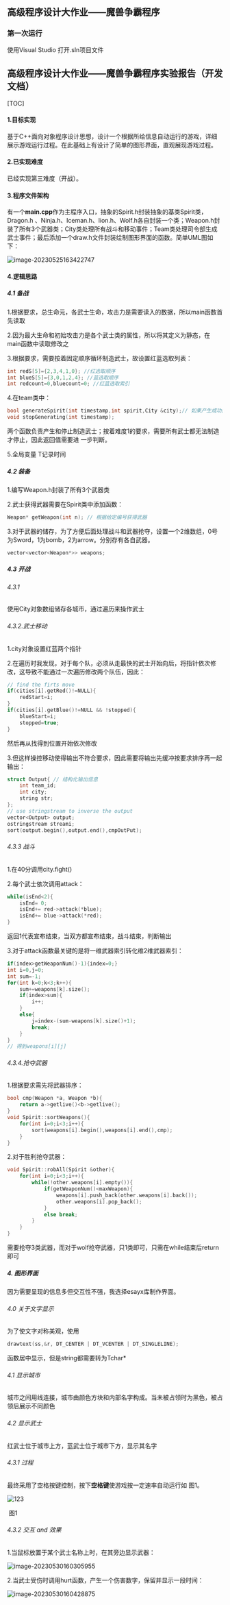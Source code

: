 ## 高级程序设计大作业——魔兽争霸程序
### 第一次运行
使用Visual Studio 打开.sln项目文件


## 高级程序设计大作业——魔兽争霸程序实验报告（开发文档）

[TOC]

#### 1.目标实现

基于C++面向对象程序设计思想，设计一个根据所给信息自动运行的游戏，详细展示游戏运行过程。在此基础上有设计了简单的图形界面，直观展现游戏过程。

#### 2.已实现难度

已经实现第三难度（开战）。

#### 3.程序文件架构

有一个**main.cpp**作为主程序入口，抽象的Spirit.h封装抽象的基类Spirit类，Dragon.h 、Ninja.h、Iceman.h、lion.h、Wolf.h各自封装一个类；Weapon.h封装了所有3个武器类；City类处理所有战斗和移动事件；Team类处理司令部生成武士事件；最后添加一个draw.h文件封装绘制图形界面的函数。简单UML图如下：

![image-20230525163422747](images/image-20230525163422747.png)

#### 4.逻辑思路

##### 4.1 备战

1.根据要求，总生命元，各武士生命，攻击力是需要读入的数据，所以main函数首先读取

2.因为最大生命和初始攻击力是各个武士类的属性，所以将其定义为静态，在main函数中读取修改之

3.根据要求，需要按着固定顺序循环制造武士，故设置红蓝选取列表：

```c++
int redS[5]={2,3,4,1,0}; //红选取顺序
int blueS[5]={3,0,1,2,4}; //蓝选取顺序
int redcount=0,bluecount=0; //红蓝选取索引
```

4.在team类中：

```c++
bool generateSpirit(int timestamp,int spirit,City &city);// 如果产生成功返回true，不足返回false
void stopGenerating(int timestamp);
```

两个函数负责产生和停止制造武士；按着难度1的要求，需要所有武士都无法制造才停止，因此返回值需要进 		一步判断。

5.全局变量 T记录时间

##### 4.2 装备

1.编写Weapon.h封装了所有3个武器类

2.武士获得武器需要在Spirit类中添加函数：

```c++
Weapon* getWeapon(int n); // 根据给定编号获得武器
```

3.对于武器的储存，为了方便后面处理战斗和武器抢夺，设置一个2维数组，0号为Sword，1为bomb，2为arrow。分别存有各自武器。

```c++
vector<vector<Weapon*>> weapons;
```

##### 4.3 开战

###### 4.3.1

使用City对象数组储存各城市，通过遍历来操作武士

###### 4.3.2.武士移动

1.city对象设置红蓝两个指针

2.在遍历时我发现，对于每个队，必须从走最快的武士开始向后，将指针依次修改，这导致不能通过一次遍历修改两个队伍，因此：

```c++
// find the firts move
if(cities[i].getRed()!=NULL){
	redStart=i;
}
if(cities[i].getBlue()!=NULL && !stopped){
	blueStart=i;
	stopped=true;
}
```

然后再从找得到位置开始依次修改

3.但这样操控移动使得输出不符合要求，因此需要将输出先缓冲按要求排序再一起输出：

```c++
struct Output{ // 结构化输出信息
	int team_id;
	int city;
	string str;
};
// use stringstream to inverse the output
vector<Output> output;
ostringstream streami;
sort(output.begin(),output.end(),cmpOutPut);
```

###### 4.3.3 战斗

1.在40分调用city.fight()

2.每个武士依次调用attack：

```c++
while(isEnd<2){
    isEnd= 0;
    isEnd+= red->attack(*blue);
    isEnd+= blue->attack(*red);
}
```

返回1代表宣布结束，当双方都宣布结束，战斗结束，判断输出

3.对于attack函数最关键的是将一维武器索引转化维2维武器索引：

```c++
if(index>getWeaponNum()-1){index=0;}
int i=0,j=0;
int sum=-1;
for(int k=0;k<3;k++){
    sum+=weapons[k].size();
    if(index>sum){
        i++;
    }
    else{
        j=index-(sum-weapons[k].size()+1);
        break;
    }
}
// 得到weapons[i][j]
```

###### 4.3.4.抢夺武器

1.根据要求需先将武器排序：

```c++
bool cmp(Weapon *a, Weapon *b){
    return a->getlive()<b->getlive();
}
void Spirit::sortWeapons(){
    for(int i=0;i<3;i++){
        sort(weapons[i].begin(),weapons[i].end(),cmp);
    }
}
```

2.对于胜利抢夺武器：

```c++
void Spirit::robAll(Spirit &other){
    for(int i=0;i<3;i++){
        while(!other.weapons[i].empty()){
            if(getWeaponNum()<maxWeapon){
                weapons[i].push_back(other.weapons[i].back());
                other.weapons[i].pop_back();
            }
            else break;
        }
    }
}
```

需要抢夺3类武器，而对于wolf抢夺武器，只1类即可，只需在while结束后return即可

##### 4. 图形界面

因为需要呈现的信息多但交互性不强，我选择esayx库制作界面。

###### 4.0 关于文字显示

为了使文字对称美观，使用

```c++
drawtext(ss,&r, DT_CENTER | DT_VCENTER | DT_SINGLELINE);
```

函数居中显示，但是string都需要转为Tchar* 

###### 4.1 显示城市

城市之间用线连接，城市由颜色方块和内部名字构成。当未被占领时为黑色，被占领后展示不同颜色

###### 4.2 显示武士

红武士位于城市上方，蓝武士位于城市下方，显示其名字

###### 4.3.1 过程

最终采用了空格按键控制，按下**空格键**使游戏按一定速率自动运行如 图1。

![123](images/123.png)

​																				图1

###### 4.3.2 交互 and 效果

1.当鼠标放置于某个武士名称上时，在其旁边显示武器：

![image-20230530160305955](images/image-20230530160305955.png)

2.当武士受伤时调用hurt函数，产生一个伤害数字，保留并显示一段时间：

![image-20230530160428875](images/image-20230530160428875.png)
